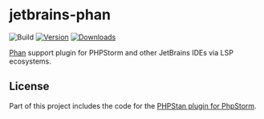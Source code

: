 # jetbrains-phan

![Build](https://github.com/mirror-kt/jetbrains-phan/workflows/Build/badge.svg)
[![Version](https://img.shields.io/jetbrains/plugin/v/dev.mirror-kt.jetbrains.phan.svg)](https://plugins.jetbrains.com/plugin/PLUGIN_ID)
[![Downloads](https://img.shields.io/jetbrains/plugin/d/dev.mirror-kt.jetbrains.phan.svg)](https://plugins.jetbrains.com/plugin/PLUGIN_ID)

<!-- Plugin description -->
[Phan](https://github.com/phan/phan) support plugin for PHPStorm and other JetBrains IDEs via LSP ecosystems.
<!-- Plugin description end -->

## License

Part of this project includes the code for
the [PHPStan plugin for PhpStorm](https://github.com/JetBrains/phpstorm-phpstan-plugin).
